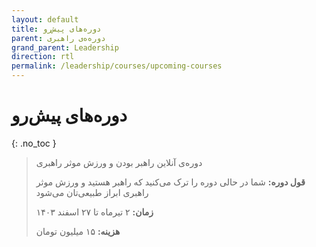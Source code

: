 ```yaml
---
layout: default
title: دوره‌های پیش‌رو
parent: دوره‌ه‌ی راهبری
grand_parent: Leadership
direction: rtl
permalink: /leadership/courses/upcoming-courses
---
```


# دوره‌های پیش‌رو
{: .no_toc }

> دوره‌ی آنلاین راهبر بودن و ورزش موثر راهبری
> 
> **قول دوره:** شما در حالی دوره را ترک می‌کنید که راهبر هستید و ورزش موثر راهبری ابراز طبیعی‌تان می‌شود
> 
> **زمان:** ۲ تیرماه تا ۲۷ اسفند ۱۴۰۳
> 
> **هزینه:** ۱۵ میلیون تومان
